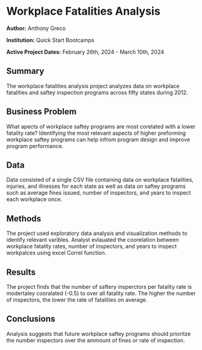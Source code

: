  # Workplace Fatalities Analysis
  
  **Author:** Anthony Greco
  
  **Institution:** Quick Start Bootcamps
  
  **Active Project Dates:** February 26th, 2024 - March 10th, 2024
  ## Summary
  
  The workplace fatalities analysis project analyzes data on workplace fatalities and saftey inspection programs across fifty states during 2012.  
  
  ## Business Problem
  
  What apects of workplace saftey programs are most corelated with a lower fatality rate? Identifying  the most relevant aspects of higher preforming workplace saftey programs can help infrom program design and improve program performance.
  
  ## Data
  
  Data consisted of a single CSV file containing data on workplace fatalities, injuries, and illnesses for each state as well as data on saftey programs such as average fines issued, number of inspectors, and years to inspect each workplace once. 
  
  ## Methods
  
  The project used exploratory data analysis and visualization methods to identify relevant varibles. Analyst evlauated the coorelation between workplace fatality rates, number of inspectors, and years to inspect workpalces using excel Correl function. 
  
  ## Results
  The project finds that the number of saftery insperctors per fatality rate is modertaley cooralated (-0.5) to over all fatality rate. The higher the number of inspectors, the lower the rate of fatalities on average.
 
  
  ## Conclusions
  
  Analysis suggests that future workplace saftey programs should prioritze the number inspectors over the ammount of fines or rate of inspection.


